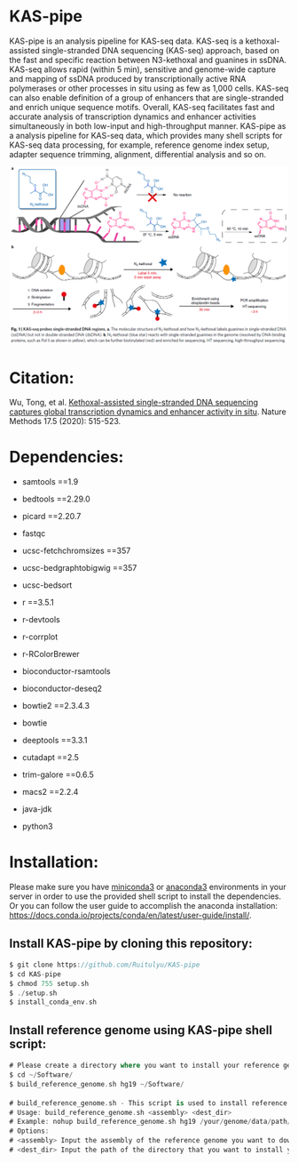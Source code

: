 # KAS-pipe
KAS-pipe is an analysis pipeline for KAS-seq data. KAS-seq is a kethoxal-assisted single-stranded DNA sequencing (KAS-seq) approach, based on the fast and specific reaction between N3-kethoxal and guanines in ssDNA. KAS-seq allows rapid (within 5 min), sensitive and genome-wide capture and mapping of ssDNA produced by transcriptionally active RNA polymerases or other processes in situ using as few as 1,000 cells. KAS-seq can also enable definition of a group of enhancers that are single-stranded and enrich unique sequence motifs. Overall, KAS-seq facilitates fast and accurate analysis of transcription dynamics and enhancer activities simultaneously in both low-input and high-throughput manner. KAS-pipe as a analysis pipeline for KAS-seq data, which provides many shell scripts for KAS-seq data processing, for example, reference genome index setup, adapter sequence trimming, alignment, differential analysis and so on.   

![image](https://github.com/Ruitulyu/KAS-pipe/blob/master/images/Schematic%20diagram%20for%20KAS-seq.png)

# Citation:
Wu, Tong, et al. [Kethoxal-assisted single-stranded DNA sequencing captures global transcription dynamics and enhancer activity in situ](https://www.nature.com/articles/s41592-020-0797-9). Nature Methods 17.5 (2020): 515-523.

# Dependencies:
- samtools ==1.9
- bedtools ==2.29.0
- picard ==2.20.7
- fastqc

- ucsc-fetchchromsizes ==357 
- ucsc-bedgraphtobigwig ==357
- ucsc-bedsort

- r ==3.5.1
- r-devtools
- r-corrplot
- r-RColorBrewer
- bioconductor-rsamtools
- bioconductor-deseq2

- bowtie2 ==2.3.4.3
- bowtie
- deeptools ==3.3.1
- cutadapt ==2.5
- trim-galore ==0.6.5
- macs2 ==2.2.4

- java-jdk
- python3

# Installation:
Please make sure you have [miniconda3](https://docs.conda.io/en/latest/miniconda.html) or [anaconda3](https://www.anaconda.com/products/individual) environments in your server in order to use the provided shell script to install the dependencies. Or you can follow the user guide to accomplish the anaconda installation: https://docs.conda.io/projects/conda/en/latest/user-guide/install/.

## Install KAS-pipe by cloning this repository:
```Swift
$ git clone https://github.com/Ruitulyu/KAS-pipe
$ cd KAS-pipe
$ chmod 755 setup.sh
$ ./setup.sh
$ install_conda_env.sh
```
## Install reference genome using KAS-pipe shell script:
```Swift
# Please create a directory where you want to install your reference genome and index. Example: mkdir -p ~/Software/;
$ cd ~/Software/
$ build_reference_genome.sh hg19 ~/Software/

# build_reference_genome.sh - This script is used to install reference genome <assembly> in a directory <dest_dir>.
# Usage: build_reference_genome.sh <assembly> <dest_dir>
# Example: nohup build_reference_genome.sh hg19 /your/genome/data/path/ &
# Options:
# <assembly> Input the assembly of the reference genome you want to download and install(mm9, mm10, hg19, hg38...).
# <dest_dir> Input the path of the directory that you want to install your interested genome in your server.
```
